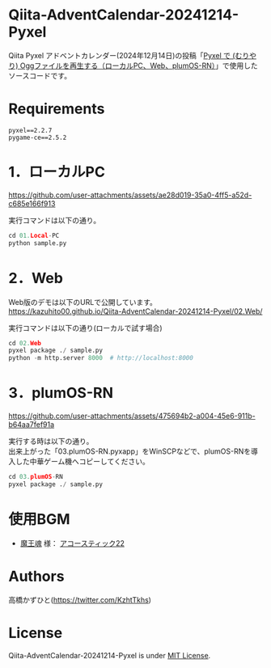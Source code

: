 # Qiita-AdventCalendar-20241214-Pyxel
Qiita Pyxel アドベントカレンダー(2024年12月14日)の投稿「[Pyxel で (むりやり) Oggファイルを再生する（ローカルPC、Web、plumOS-RN）](https://qiita.com/Kazuhito/private/897e45c46f03e6980067)」で使用したソースコードです。

# Requirements 
```
pyxel==2.2.7
pygame-ce==2.5.2
```

# 1．ローカルPC

https://github.com/user-attachments/assets/ae28d019-35a0-4ff5-a52d-c685e166f913

実行コマンドは以下の通り。
```python
cd 01.Local-PC
python sample.py
```

# 2．Web
Web版のデモは以下のURLで公開しています。<br>
https://kazuhito00.github.io/Qiita-AdventCalendar-20241214-Pyxel/02.Web/

実行コマンドは以下の通り(ローカルで試す場合)
```python
cd 02.Web
pyxel package ./ sample.py
python -m http.server 8000  # http://localhost:8000
```

# 3．plumOS-RN
https://github.com/user-attachments/assets/475694b2-a004-45e6-911b-b64aa7fef91a

実行する時は以下の通り。<br>
出来上がった「03.plumOS-RN.pyxapp」をWinSCPなどで、plumOS-RNを導入した中華ゲーム機へコピーしてください。
```python:sample.py
cd 03.plumOS-RN
pyxel package ./ sample.py
```

# 使用BGM
* [魔王魂](https://maou.audio/#google_vignette) 様： [アコースティック22](https://maou.audio/bgm_acoustic22/) 

# Authors
高橋かずひと(https://twitter.com/KzhtTkhs)
 
# License 
Qiita-AdventCalendar-20241214-Pyxel is under [MIT License](LICENSE).
